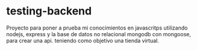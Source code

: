 # testing-backend

Proyecto para poner a prueba mi conocimientos en javascritps utilizando nodejs, express y la base de datos no relacional mongodb con mongoose, para crear una api. 
teniendo como objetivo una tienda virtual.
